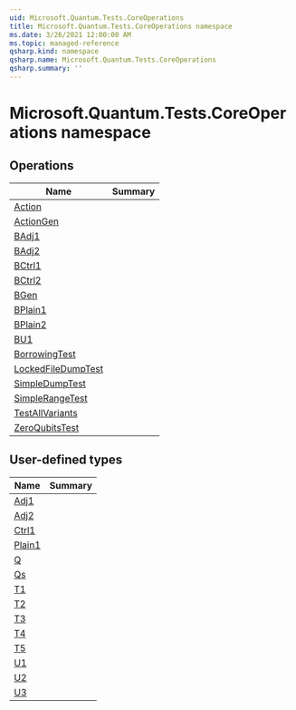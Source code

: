 ```yaml
---
uid: Microsoft.Quantum.Tests.CoreOperations
title: Microsoft.Quantum.Tests.CoreOperations namespace
ms.date: 3/26/2021 12:00:00 AM
ms.topic: managed-reference
qsharp.kind: namespace
qsharp.name: Microsoft.Quantum.Tests.CoreOperations
qsharp.summary: ''
---
```


# Microsoft.Quantum.Tests.CoreOperations namespace




<!-- summaries -->

## Operations

| Name | Summary |
|------|---------|
|[Action](xref:Microsoft.Quantum.Tests.CoreOperations.Action) | |
|[ActionGen](xref:Microsoft.Quantum.Tests.CoreOperations.ActionGen) | |
|[BAdj1](xref:Microsoft.Quantum.Tests.CoreOperations.BAdj1) | |
|[BAdj2](xref:Microsoft.Quantum.Tests.CoreOperations.BAdj2) | |
|[BCtrl1](xref:Microsoft.Quantum.Tests.CoreOperations.BCtrl1) | |
|[BCtrl2](xref:Microsoft.Quantum.Tests.CoreOperations.BCtrl2) | |
|[BGen](xref:Microsoft.Quantum.Tests.CoreOperations.BGen) | |
|[BPlain1](xref:Microsoft.Quantum.Tests.CoreOperations.BPlain1) | |
|[BPlain2](xref:Microsoft.Quantum.Tests.CoreOperations.BPlain2) | |
|[BU1](xref:Microsoft.Quantum.Tests.CoreOperations.BU1) | |
|[BorrowingTest](xref:Microsoft.Quantum.Tests.CoreOperations.BorrowingTest) | |
|[LockedFileDumpTest](xref:Microsoft.Quantum.Tests.CoreOperations.LockedFileDumpTest) | |
|[SimpleDumpTest](xref:Microsoft.Quantum.Tests.CoreOperations.SimpleDumpTest) | |
|[SimpleRangeTest](xref:Microsoft.Quantum.Tests.CoreOperations.SimpleRangeTest) | |
|[TestAllVariants](xref:Microsoft.Quantum.Tests.CoreOperations.TestAllVariants) | |
|[ZeroQubitsTest](xref:Microsoft.Quantum.Tests.CoreOperations.ZeroQubitsTest) | |


## User-defined types

| Name | Summary |
|------|---------|
|[Adj1](xref:Microsoft.Quantum.Tests.CoreOperations.Adj1) | |
|[Adj2](xref:Microsoft.Quantum.Tests.CoreOperations.Adj2) | |
|[Ctrl1](xref:Microsoft.Quantum.Tests.CoreOperations.Ctrl1) | |
|[Plain1](xref:Microsoft.Quantum.Tests.CoreOperations.Plain1) | |
|[Q](xref:Microsoft.Quantum.Tests.CoreOperations.Q) | |
|[Qs](xref:Microsoft.Quantum.Tests.CoreOperations.Qs) | |
|[T1](xref:Microsoft.Quantum.Tests.CoreOperations.T1) | |
|[T2](xref:Microsoft.Quantum.Tests.CoreOperations.T2) | |
|[T3](xref:Microsoft.Quantum.Tests.CoreOperations.T3) | |
|[T4](xref:Microsoft.Quantum.Tests.CoreOperations.T4) | |
|[T5](xref:Microsoft.Quantum.Tests.CoreOperations.T5) | |
|[U1](xref:Microsoft.Quantum.Tests.CoreOperations.U1) | |
|[U2](xref:Microsoft.Quantum.Tests.CoreOperations.U2) | |
|[U3](xref:Microsoft.Quantum.Tests.CoreOperations.U3) | |
<!-- /summaries -->
